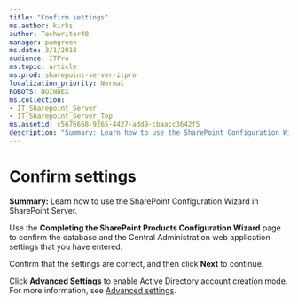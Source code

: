 ```yaml
---
title: "Confirm settings"
ms.author: kirks
author: Techwriter40
manager: pamgreen
ms.date: 3/1/2018
audience: ITPro
ms.topic: article
ms.prod: sharepoint-server-itpro
localization_priority: Normal
ROBOTS: NOINDEX
ms.collection:
- IT_Sharepoint_Server
- IT_Sharepoint_Server_Top
ms.assetid: c5676668-9265-4427-add9-cbaacc3642f5
description: "Summary: Learn how to use the SharePoint Configuration Wizard in SharePoint Server."
---
```


# Confirm settings

 **Summary:** Learn how to use the SharePoint Configuration Wizard in SharePoint Server. 
  
Use the **Completing the SharePoint Products Configuration Wizard** page to confirm the database and the Central Administration web application settings that you have entered. 
  
Confirm that the settings are correct, and then click **Next** to continue. 
  
Click **Advanced Settings** to enable Active Directory account creation mode. For more information, see [Advanced settings](advanced-settings.md).
  

